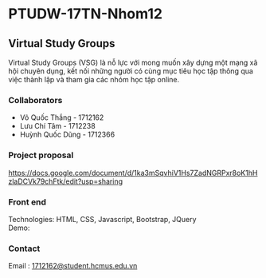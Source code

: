 # PTUDW-17TN-Nhom12
## Virtual Study Groups
Virtual Study Groups (VSG) là nỗ lực với mong muốn xây dựng một mạng xã hội chuyên dụng, kết nối những người có cùng mục tiêu học tập thông qua việc thành lập và tham gia các nhóm học tập online.

### Collaborators
* Võ Quốc Thắng - 1712162
* Lưu Chí Tâm  - 1712238
* Huỳnh Quốc Dũng - 1712366

### Project proposal
https://docs.google.com/document/d/1ka3mSqvhiV1Hs7ZadNGRPxr8oK1hHzlaDCVk79chFtk/edit?usp=sharing

### Front end
Technologies: HTML, CSS, Javascript, Bootstrap, JQuery \
Demo: 

### Contact 
Email : 1712162@student.hcmus.edu.vn
